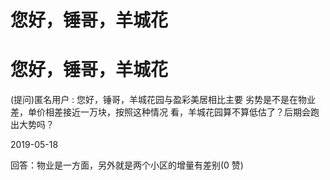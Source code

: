 # 您好，锤哥，羊城花

# 您好，锤哥，羊城花

(提问)匿名用户 : 您好，锤哥，羊城花园与盈彩美居相比主要 劣势是不是在物业差，单价相差接近一万块，按照这种情况 看，羊城花园算不算低估了？后期会跑出大势吗？

2019-05-18

回答：物业是一方面，另外就是两个小区的增量有差别(0 赞)